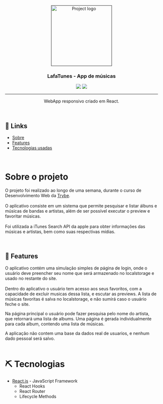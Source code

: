 <p align="center">
  <a href="" rel="noopener">
 <img width=200px height=200px src="https://media4.giphy.com/media/yZ9unuhuUemYvoeQaR/giphy.gif" alt="Project logo"></a>
</p>

<h3 align="center">LafaTunes - App de músicas</h3>

<div align="center">

<p align="center">
  <a href="https://github.com/LafaDev/lafatunes/stargazers"><img src="https://img.shields.io/github/stars/LafaDev/lafatunes?color=ffd5cd&style=for-the-badge&logo=starship"></a>
  <a href="https://github.com/LafaDev/my-chef/commits/main"><img src="https://img.shields.io/github/commits-difference/LafaDev/lafatunes?base=6343ad&head=4b0dF82&color=d35d6e&style=for-the-badge&logo=codecov"></a>
</p>



</div>

---

<p align="center"> WebApp responsivo criado em React.
    <br> 
</p>

<br>

## 📝 Links

- [Sobre](#about)
- [Features](#feats)
- [Tecnologias usadas](#built_using)

<br>

# Sobre o projeto <a name = "about"></a>

O projeto foi realizado ao longo de uma semana, durante o curso de Desenvolvimento Web da [Trybe](https://www.betrybe.com). <br>
<br>O aplicativo consiste em um sistema que permite pesquisar e listar álbuns e músicas de bandas e artistas, além de ser possível executar o preview e favoritar músicas. <br> <br>
Foi utilizada a iTunes Search API da apple para obter informações das músicas e artistas, bem como suas respectivas mídias.

<br>

## 🏁 Features <a name = "feats"></a>

O aplicativo contém uma simulação simples de página de login, onde o usuário deve preencher seu nome que será armazenado no localstorage e usado no restante do site. <br>
<br> Dentro do aplicativo o usuário tem acesso aos seus favoritos, com a capacidade de excluir musicas dessa lista, e escutar as previews. A lista de músicas favoritas é salva no localstorage, e não sumirá caso o usuário feche o site.<br>

Na página principal o usuário pode fazer pesquisa pelo nome do artista, que retornará uma lista de albums. Uma página é gerada individualmente para cada album, contendo uma lista de músicas. <br>

A aplicação não contem uma base da dados real de usuarios, e nenhum dado pessoal será salvo. 
<br> <br>


# ⛏️ Tecnologias <a name = "built_using"></a>
- [React.js](https://www.mongodb.com/) - JavaScript Framework
  - React Hooks
  - React Router
  - Lifecycle Methods

